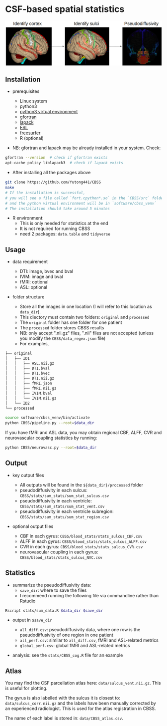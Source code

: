 # CSF-based spatial statistics

![CBSS](cbss_preview.png)

## Installation
* prerequisites
    - Linux system
    - python3
    - [python3 virtual environment](https://tellor.io/blog/how-to-install-python-3-9-and-venv-on-ubuntu/)
    - [gfortran](https://fortran-lang.org/learn/os_setup/install_gfortran/)
    - [lapack](https://askubuntu.com/questions/623578/installing-blas-and-lapack-packages)
    - [FSL](https://fsl.fmrib.ox.ac.uk/fsl/fslwiki/FslInstallation)
    - [freesurfer](https://surfer.nmr.mgh.harvard.edu/fswiki/DownloadAndInstall)
    - R (optional)

* NB: gfortran and lapack may be already installed in your system. Check:
```bash
gfortran --version  # check if gfortran exists
apt-cache policy liblapack3  # check if lapack exists
```

* After installing all the packages above
```bash
git clone https://github.com/Yutong441/CBSS
make
# If the installation is successful,
# you will see a file called `fort.cpython*.so` in the `CBSS/src` folder
# and the python virtual environment will be in `software/cbss_venv`
# The installation should take around 5 minutes
```
 
* R environment:
    - This is only needed for statistics at the end
    - It is not required for running CBSS
    - need 2 packages: `data.table` and `tidyverse`

## Usage
* data requirement
    - DTI: image, bvec and bval
    - IVIM: image and bval
    - fMRI: optional
    - ASL: optional

* folder structure
    - Store all the images in one location (I will refer to this location as `data_dir`).
    - This diectory must contain two folders: `original` and `processed`
    - The `original` folder has one folder for one patient
    - The `processed` folder stores CBSS results
    - NB: only accept ".nii.gz" files, ".nii" files are not accepted (unless you
    modify the `CBSS/data_regex.json` file)
    - For examples,

```
├── original
│   ├── ID1
│   │   ├── ASL.nii.gz
│   │   ├── DTI.bval
│   │   ├── DTI.bvec
│   │   ├── DTI.nii.gz
│   │   ├── fMRI.json
│   │   ├── fMRI.nii.gz
│   │   ├── IVIM.bval
│   │   └── IVIM.nii.gz
│   └── ID2
└── processed
```

```bash
source software/cbss_venv/bin/activate
python CBSS/pipeline.py --root=$data_dir
```

If you have fMRI and ASL data, you may obtain regional CBF, ALFF, CVR and
neurovascular coupling statistics by running:
```bash
python CBSS/neurovasc.py --root=$data_dir
```

## Output
* key output files
    - All outputs will be found in the `${data_dir}/processed` folder
    - pseudodiffusivity in each sulcus:
    `CBSS/stats/sum_stats/sum_stat_sulcus.csv`
    - pseudodiffusivity in each ventricle:
    `CBSS/stats/sum_stats/sum_stat_vent.csv`
    - pseudodiffusivity in each ventricle subregion:
    `CBSS/stats/sum_stats/sum_stat_region.csv`

* optional output files
    - CBF in each gyrus: `CBSS/blood_stats/stats_sulcus_CBF.csv`
    - ALFF in each gyrus: `CBSS/blood_stats/stats_sulcus_ALFF.csv`
    - CVR in each gyrus: `CBSS/blood_stats/stats_sulcus_CVR.csv`
    - neurovascular coupling in each gyrus:
    `CBSS/blood_stats/stats_sulcus_NVC.csv`

## Statistics
* summarize the pseudodiffusivity data:
    - `save_dir`: where to save the files
    - I recommend running the following file via commandline rather than Rstudio

```bash
Rscript stats/sum_data.R $data_dir $save_dir
```

* output in `$save_dir`
    - `all_diff.csv`: pseudodiffusivity data, where one row is the
    pseudodiffusivity of one region in one patient
    - `all_perf.csv`: similar to `all_diff.csv`, fMRI and ASL-related metrics
    - `global_perf.csv`: global fMRI and ASL-related metrics

* analysis: see the `stats/CBSS_cog.R` file for an example

## Atlas
You may find the CSF parcellation atlas here: `data/sulcus_vent.nii.gz`. This is
useful for plotting.

The gyrus is also labelled with the sulcus it is closest to:
`data/sulcus_corr.nii.gz` and the labels have been manually corrected by an
experienced radiologist. This is used for the atlas registration in CBSS.

The name of each label is stored in: `data/CBSS_atlas.csv`.
